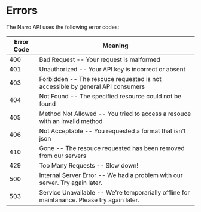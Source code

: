# Errors

The Narro API uses the following error codes:

Error Code | Meaning
---------- | -------
400 | Bad Request -- Your request is malformed
401 | Unauthorized -- Your API key is incorrect or absent
403 | Forbidden -- The resouce requested is not accessible by general API consumers
404 | Not Found -- The specified resource could not be found
405 | Method Not Allowed -- You tried to access a resouce with an invalid method
406 | Not Acceptable -- You requested a format that isn't json
410 | Gone -- The resouce requested has been removed from our servers
429 | Too Many Requests -- Slow down!
500 | Internal Server Error -- We had a problem with our server. Try again later.
503 | Service Unavailable -- We're temporarially offline for maintanance. Please try again later.
